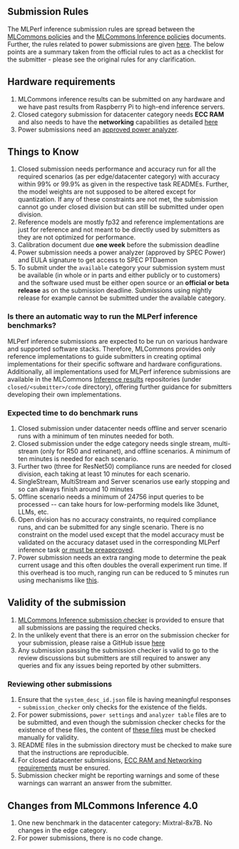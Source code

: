 ## Submission Rules

The MLPerf inference submission rules are spread between the [MLCommons policies](https://github.com/mlcommons/policies/blob/master/submission_rules.adoc) and the [MLCommons Inference policies](https://github.com/mlcommons/inference_policies/blob/master/inference_rules.adoc) documents. Further, the rules related to power submissions are given [here](https://github.com/mlcommons/inference_policies/blob/master/power_measurement.adoc). The below points are a summary taken from the official rules to act as a checklist for the submitter - please see the original rules for any clarification.


## Hardware requirements
1. MLCommons inference results can be submitted on any hardware and we have past results from Raspberry Pi to high-end inference servers.
2. Closed category submission for datacenter category needs **ECC RAM** and also needs to have the **networking** capabilities as detailed [here](https://github.com/mlcommons/inference_policies/blob/master/inference_rules.adoc#networking-from-the-v30-round)
3. Power submissions need an [approved power analyzer](https://github.com/mlcommons/inference_policies/blob/master/power_measurement.adoc#74-which-power-analyzers-aka-meters-are-supported).

## Things to Know
 
1. Closed submission needs performance and accuracy run for all the required scenarios (as per edge/datacenter category) with accuracy within 99% or 99.9% as given in the respective task READMEs. Further, the model weights are not supposed to be altered except for quantization. If any of these constraints are not met, the submission cannot go under closed division but can still be submitted under open division.
2. Reference models are mostly fp32 and reference implementations are just for reference and not meant to be directly used by submitters as they are not optimized for performance.
3. Calibration document due **one week** before the submission deadline
4. Power submission needs a power analyzer (approved by SPEC Power) and EULA signature to get access to SPEC PTDaemon
5. To submit under the `available` category your submission system must be available (in whole or in parts and either publicly or to customers) and the software used must be either open source or an **official or beta release** as on the submission deadline. Submissions using nightly release for example cannot be submitted under the available category. 

### Is there an automatic way to run the MLPerf inference benchmarks?

MLPerf inference submissions are expected to be run on various hardware and supported software stacks. Therefore, MLCommons provides only reference implementations to guide submitters in creating optimal implementations for their specific software and hardware configurations. Additionally, all implementations used for MLPerf inference submissions are available in the MLCommons [Inference results](https://github.com/orgs/mlcommons/repositories?q=inference_results_v+sort%3Aname) repositories (under `closed/<submitter>/code` directory), offering further guidance for submitters developing their own implementations.

### Expected time to do benchmark runs
1. Closed submission under datacenter needs offline and server scenario runs with a minimum of ten minutes needed for both. 
2. Closed submission under the edge category needs single stream, multi-stream (only for R50 and retinanet), and offline scenarios. A minimum of ten minutes is needed for each scenario. 
3. Further two (three for ResNet50) compliance runs are needed for closed division, each taking at least 10 minutes for each scenario.
4. SingleStream, MultiStream and Server scenarios use early stopping and so can always finish around 10 minutes
5. Offline scenario needs a minimum of 24756 input queries to be processed -- can take hours for low-performing models like 3dunet, LLMs, etc.
6. Open division has no accuracy constraints, no required compliance runs, and can be submitted for any single scenario. There is no constraint on the model used except that the model accuracy must be validated on the accuracy dataset used in the corresponding MLPerf inference task [or must be preapproved](https://github.com/mlcommons/inference_policies/blob/master/inference_rules.adoc#412-relaxed-constraints-for-the-open-division).
7. Power submission needs an extra ranging mode to determine the peak current usage and this often doubles the overall experiment run time. If this overhead is too much, ranging run can be reduced to 5 minutes run using mechanisms like [this](https://github.com/mlcommons/cm4mlops/blob/main/script/benchmark-program-mlperf/customize.py#L18).


## Validity of the submission

1. [MLCommons Inference submission checker](https://github.com/mlcommons/inference/blob/master/tools/submission/submission_checker.py) is provided to ensure that all submissions are passing the required checks.
2. In the unlikely event that there is an error on the submission checker for your submission, please raise a GitHub issue [here](https://github.com/mlcommons/inference/issues)
3. Any submission passing the submission checker is valid to go to the review discussions but submitters are still required to answer any queries and fix any issues being reported by other submitters.

### Reviewing other submissions
1. Ensure that the `system_desc_id.json` file is having meaningful responses - `submission_checker` only checks for the existence of the fields.
2. For power submissions, `power settings` and `analyzer table` files are to be submitted, and even though the submission checker checks for the existence of these files, the content of [these files](https://github.com/mlcommons/inference_policies/blob/master/power_measurement.adoc#64-power-management-settings) must be checked manually for validity.
3. README files in the submission directory must be checked to make sure that the instructions are reproducible.
4. For closed datacenter submissions, [ECC RAM and Networking requirements](https://github.com/mlcommons/inference_policies/blob/master/inference_rules.adoc#constraints-for-the-closed-division) must be ensured.
5. Submission checker might be reporting warnings and some of these warnings can warrant an answer from the submitter.

## Changes from MLCommons Inference 4.0

1. One new benchmark in the datacenter category: Mixtral-8x7B. No changes in the edge category.
2. For power submissions, there is no code change. 


